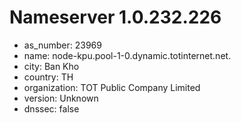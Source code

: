 # Nameserver 1.0.232.226

* as_number: 23969
* name: node-kpu.pool-1-0.dynamic.totinternet.net.
* city: Ban Kho
* country: TH
* organization: TOT Public Company Limited
* version: Unknown
* dnssec: false
